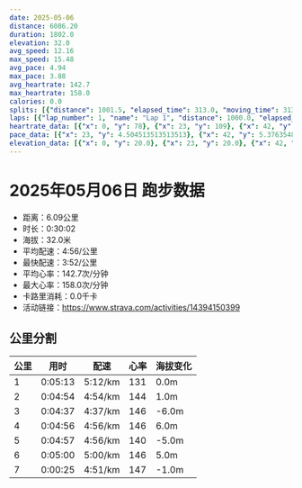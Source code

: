 ```yaml
---
date: 2025-05-06
distance: 6086.20
duration: 1802.0
elevation: 32.0
avg_speed: 12.16
max_speed: 15.48
avg_pace: 4.94
max_pace: 3.88
avg_heartrate: 142.7
max_heartrate: 158.0
calories: 0.0
splits: [{"distance": 1001.5, "elapsed_time": 313.0, "moving_time": 313.0, "average_speed": 3.2, "pace": 5.208343749999999, "average_heartrate": 131.42811501597444, "elevation_difference": 0.0, "split_number": 1}, {"distance": 1000.0, "elapsed_time": 294.0, "moving_time": 294.0, "average_speed": 3.4, "pace": 4.901970588235294, "average_heartrate": 144.8639455782313, "elevation_difference": 1.0, "split_number": 2}, {"distance": 1000.5, "elapsed_time": 277.0, "moving_time": 277.0, "average_speed": 3.61, "pace": 4.616814404432133, "average_heartrate": 146.68592057761734, "elevation_difference": -6.0, "split_number": 3}, {"distance": 998.0, "elapsed_time": 296.0, "moving_time": 296.0, "average_speed": 3.37, "pace": 4.94560830860534, "average_heartrate": 146.56756756756758, "elevation_difference": 6.0, "split_number": 4}, {"distance": 1001.5, "elapsed_time": 297.0, "moving_time": 297.0, "average_speed": 3.37, "pace": 4.94560830860534, "average_heartrate": 140.77777777777777, "elevation_difference": -5.0, "split_number": 5}, {"distance": 999.0, "elapsed_time": 300.0, "moving_time": 300.0, "average_speed": 3.33, "pace": 5.005015015015014, "average_heartrate": 146.28, "elevation_difference": 5.0, "split_number": 6}, {"distance": 85.7, "elapsed_time": 25.0, "moving_time": 25.0, "average_speed": 3.43, "pace": 4.859096209912535, "average_heartrate": 147.0, "elevation_difference": -1.0, "split_number": 7}]
laps: [{"lap_number": 1, "name": "Lap 1", "distance": 1000.0, "elapsed_time": 312.0, "moving_time": 312.0, "average_speed": 3.21, "pace": 5.192118380062305, "average_heartrate": 129.76470588235293, "max_heartrate": 155, "start_date": "2025-05-06 19:56:34+00:00", "elevation_difference": 3.0}, {"lap_number": 2, "name": "Lap 2", "distance": 1000.0, "elapsed_time": 294.0, "moving_time": 294.0, "average_speed": 3.4, "pace": 4.901970588235294, "average_heartrate": 145.1875, "max_heartrate": 153, "start_date": "2025-05-06 20:01:47+00:00", "elevation_difference": 7.0}, {"lap_number": 3, "name": "Lap 3", "distance": 1000.0, "elapsed_time": 277.0, "moving_time": 277.0, "average_speed": 3.61, "pace": 4.616814404432133, "average_heartrate": 146.58823529411765, "max_heartrate": 156, "start_date": "2025-05-06 20:06:41+00:00", "elevation_difference": 0.0}, {"lap_number": 4, "name": "Lap 4", "distance": 1000.0, "elapsed_time": 296.0, "moving_time": 296.0, "average_speed": 3.38, "pace": 4.930976331360947, "average_heartrate": 146.6875, "max_heartrate": 153, "start_date": "2025-05-06 20:11:18+00:00", "elevation_difference": 11.0}, {"lap_number": 5, "name": "Lap 5", "distance": 1000.0, "elapsed_time": 296.0, "moving_time": 296.0, "average_speed": 3.38, "pace": 4.930976331360947, "average_heartrate": 140.7058823529412, "max_heartrate": 147, "start_date": "2025-05-06 20:16:14+00:00", "elevation_difference": 0.0}, {"lap_number": 6, "name": "Lap 6", "distance": 1000.0, "elapsed_time": 300.0, "moving_time": 300.0, "average_speed": 3.33, "pace": 5.005015015015014, "average_heartrate": 146.5625, "max_heartrate": 152, "start_date": "2025-05-06 20:21:11+00:00", "elevation_difference": 10.0}, {"lap_number": 7, "name": "Lap 7", "distance": 86.23, "elapsed_time": 25.0, "moving_time": 25.0, "average_speed": 3.45, "pace": 4.830927536231884, "average_heartrate": 146.0, "max_heartrate": 146, "start_date": "2025-05-06 20:26:11+00:00", "elevation_difference": 0.0}]
heartrate_data: [{"x": 0, "y": 78}, {"x": 23, "y": 109}, {"x": 42, "y": 140}, {"x": 61, "y": 155}, {"x": 79, "y": 132}, {"x": 99, "y": 136}, {"x": 118, "y": 129}, {"x": 138, "y": 129}, {"x": 158, "y": 126}, {"x": 178, "y": 125}, {"x": 196, "y": 127}, {"x": 215, "y": 134}, {"x": 233, "y": 138}, {"x": 251, "y": 135}, {"x": 268, "y": 135}, {"x": 287, "y": 136}, {"x": 305, "y": 142}, {"x": 323, "y": 141}, {"x": 340, "y": 141}, {"x": 359, "y": 146}, {"x": 378, "y": 148}, {"x": 396, "y": 145}, {"x": 414, "y": 144}, {"x": 431, "y": 148}, {"x": 450, "y": 153}, {"x": 468, "y": 150}, {"x": 486, "y": 150}, {"x": 503, "y": 144}, {"x": 521, "y": 146}, {"x": 538, "y": 145}, {"x": 556, "y": 141}, {"x": 574, "y": 141}, {"x": 593, "y": 140}, {"x": 610, "y": 143}, {"x": 627, "y": 139}, {"x": 645, "y": 144}, {"x": 662, "y": 144}, {"x": 678, "y": 144}, {"x": 694, "y": 147}, {"x": 710, "y": 147}, {"x": 726, "y": 150}, {"x": 741, "y": 152}, {"x": 757, "y": 156}, {"x": 774, "y": 150}, {"x": 791, "y": 150}, {"x": 809, "y": 146}, {"x": 827, "y": 146}, {"x": 845, "y": 144}, {"x": 862, "y": 145}, {"x": 880, "y": 145}, {"x": 897, "y": 144}, {"x": 915, "y": 146}, {"x": 933, "y": 152}, {"x": 950, "y": 153}, {"x": 969, "y": 153}, {"x": 988, "y": 148}, {"x": 1006, "y": 148}, {"x": 1024, "y": 149}, {"x": 1042, "y": 149}, {"x": 1061, "y": 147}, {"x": 1080, "y": 147}, {"x": 1098, "y": 144}, {"x": 1115, "y": 142}, {"x": 1133, "y": 141}, {"x": 1150, "y": 142}, {"x": 1168, "y": 142}, {"x": 1187, "y": 143}, {"x": 1205, "y": 141}, {"x": 1223, "y": 140}, {"x": 1240, "y": 138}, {"x": 1258, "y": 141}, {"x": 1276, "y": 144}, {"x": 1294, "y": 142}, {"x": 1311, "y": 136}, {"x": 1329, "y": 138}, {"x": 1347, "y": 140}, {"x": 1365, "y": 138}, {"x": 1383, "y": 137}, {"x": 1401, "y": 142}, {"x": 1420, "y": 142}, {"x": 1438, "y": 139}, {"x": 1457, "y": 144}, {"x": 1475, "y": 147}, {"x": 1495, "y": 144}, {"x": 1513, "y": 139}, {"x": 1531, "y": 143}, {"x": 1550, "y": 145}, {"x": 1569, "y": 148}, {"x": 1588, "y": 146}, {"x": 1607, "y": 147}, {"x": 1626, "y": 145}, {"x": 1644, "y": 147}, {"x": 1663, "y": 149}, {"x": 1681, "y": 148}, {"x": 1699, "y": 148}, {"x": 1717, "y": 152}, {"x": 1734, "y": 144}, {"x": 1752, "y": 149}, {"x": 1768, "y": 151}, {"x": 1786, "y": 146}]
pace_data: [{"x": 23, "y": 4.504513513513513}, {"x": 42, "y": 5.376354838709677}, {"x": 61, "y": 5.376354838709677}, {"x": 79, "y": 4.629638888888889}, {"x": 99, "y": 5.747137931034483}, {"x": 118, "y": 5.952392857142857}, {"x": 138, "y": 5.5555666666666665}, {"x": 158, "y": 5.747137931034483}, {"x": 178, "y": 5.5555666666666665}, {"x": 196, "y": 5.208343749999999}, {"x": 215, "y": 5.050515151515151}, {"x": 233, "y": 4.761914285714285}, {"x": 251, "y": 4.901970588235294}, {"x": 268, "y": 4.901970588235294}, {"x": 287, "y": 5.050515151515151}, {"x": 305, "y": 4.761914285714285}, {"x": 323, "y": 4.504513513513513}, {"x": 340, "y": 4.901970588235294}, {"x": 359, "y": 5.050515151515151}, {"x": 378, "y": 5.050515151515151}, {"x": 396, "y": 5.050515151515151}, {"x": 414, "y": 5.050515151515151}, {"x": 431, "y": 4.504513513513513}, {"x": 450, "y": 5.208343749999999}, {"x": 468, "y": 5.050515151515151}, {"x": 486, "y": 5.050515151515151}, {"x": 503, "y": 4.629638888888889}, {"x": 521, "y": 5.050515151515151}, {"x": 538, "y": 4.901970588235294}, {"x": 556, "y": 5.050515151515151}, {"x": 574, "y": 5.208343749999999}, {"x": 593, "y": 5.208343749999999}, {"x": 610, "y": 4.761914285714285}, {"x": 627, "y": 5.050515151515151}, {"x": 645, "y": 5.050515151515151}, {"x": 662, "y": 4.761914285714285}, {"x": 678, "y": 4.385973684210526}, {"x": 694, "y": 4.504513513513513}, {"x": 710, "y": 4.385973684210526}, {"x": 726, "y": 4.504513513513513}, {"x": 741, "y": 4.065048780487805}, {"x": 757, "y": 4.761914285714285}, {"x": 774, "y": 4.385973684210526}, {"x": 791, "y": 4.504513513513513}, {"x": 809, "y": 4.504513513513513}, {"x": 827, "y": 4.761914285714285}, {"x": 845, "y": 4.629638888888889}, {"x": 862, "y": 4.761914285714285}, {"x": 880, "y": 4.761914285714285}, {"x": 897, "y": 4.504513513513513}, {"x": 915, "y": 4.761914285714285}, {"x": 933, "y": 4.504513513513513}, {"x": 950, "y": 4.629638888888889}, {"x": 969, "y": 5.050515151515151}, {"x": 988, "y": 5.5555666666666665}, {"x": 1006, "y": 5.050515151515151}, {"x": 1024, "y": 5.050515151515151}, {"x": 1042, "y": 5.376354838709677}, {"x": 1061, "y": 4.901970588235294}, {"x": 1080, "y": 5.208343749999999}, {"x": 1098, "y": 4.761914285714285}, {"x": 1115, "y": 4.504513513513513}, {"x": 1133, "y": 5.376354838709677}, {"x": 1150, "y": 4.629638888888889}, {"x": 1168, "y": 4.901970588235294}, {"x": 1187, "y": 5.050515151515151}, {"x": 1205, "y": 5.050515151515151}, {"x": 1223, "y": 4.761914285714285}, {"x": 1240, "y": 4.901970588235294}, {"x": 1258, "y": 4.761914285714285}, {"x": 1276, "y": 4.761914285714285}, {"x": 1294, "y": 4.629638888888889}, {"x": 1311, "y": 4.761914285714285}, {"x": 1329, "y": 4.901970588235294}, {"x": 1347, "y": 4.901970588235294}, {"x": 1365, "y": 4.761914285714285}, {"x": 1383, "y": 5.050515151515151}, {"x": 1401, "y": 4.761914285714285}, {"x": 1420, "y": 5.050515151515151}, {"x": 1438, "y": 4.504513513513513}, {"x": 1457, "y": 5.208343749999999}, {"x": 1475, "y": 5.376354838709677}, {"x": 1495, "y": 4.901970588235294}, {"x": 1513, "y": 4.761914285714285}, {"x": 1531, "y": 5.208343749999999}, {"x": 1550, "y": 5.376354838709677}, {"x": 1569, "y": 5.376354838709677}, {"x": 1588, "y": 5.208343749999999}, {"x": 1607, "y": 4.761914285714285}, {"x": 1626, "y": 5.208343749999999}, {"x": 1644, "y": 4.629638888888889}, {"x": 1663, "y": 5.208343749999999}, {"x": 1681, "y": 4.761914285714285}, {"x": 1699, "y": 4.761914285714285}, {"x": 1717, "y": 5.208343749999999}, {"x": 1734, "y": 4.504513513513513}, {"x": 1752, "y": 4.504513513513513}, {"x": 1768, "y": 4.761914285714285}, {"x": 1786, "y": 4.629638888888889}]
elevation_data: [{"x": 0, "y": 20.0}, {"x": 23, "y": 20.0}, {"x": 42, "y": 19.0}, {"x": 61, "y": 18.0}, {"x": 79, "y": 18.0}, {"x": 99, "y": 17.0}, {"x": 118, "y": 17.0}, {"x": 138, "y": 17.0}, {"x": 158, "y": 17.0}, {"x": 178, "y": 17.0}, {"x": 196, "y": 17.0}, {"x": 215, "y": 18.0}, {"x": 233, "y": 17.0}, {"x": 251, "y": 17.0}, {"x": 268, "y": 18.0}, {"x": 287, "y": 18.0}, {"x": 305, "y": 19.0}, {"x": 323, "y": 20.0}, {"x": 340, "y": 21.0}, {"x": 359, "y": 22.0}, {"x": 378, "y": 23.0}, {"x": 396, "y": 23.0}, {"x": 414, "y": 23.0}, {"x": 431, "y": 24.0}, {"x": 450, "y": 27.0}, {"x": 468, "y": 26.0}, {"x": 486, "y": 24.0}, {"x": 503, "y": 23.0}, {"x": 521, "y": 22.0}, {"x": 538, "y": 21.0}, {"x": 556, "y": 21.0}, {"x": 574, "y": 21.0}, {"x": 593, "y": 21.0}, {"x": 610, "y": 21.0}, {"x": 627, "y": 20.0}, {"x": 645, "y": 19.0}, {"x": 662, "y": 19.0}, {"x": 678, "y": 18.0}, {"x": 694, "y": 17.0}, {"x": 710, "y": 16.0}, {"x": 726, "y": 16.0}, {"x": 741, "y": 16.0}, {"x": 757, "y": 16.0}, {"x": 774, "y": 16.0}, {"x": 791, "y": 15.0}, {"x": 809, "y": 15.0}, {"x": 827, "y": 16.0}, {"x": 845, "y": 16.0}, {"x": 862, "y": 15.0}, {"x": 880, "y": 15.0}, {"x": 897, "y": 16.0}, {"x": 915, "y": 17.0}, {"x": 933, "y": 18.0}, {"x": 950, "y": 19.0}, {"x": 969, "y": 20.0}, {"x": 988, "y": 21.0}, {"x": 1006, "y": 21.0}, {"x": 1024, "y": 22.0}, {"x": 1042, "y": 23.0}, {"x": 1061, "y": 24.0}, {"x": 1080, "y": 26.0}, {"x": 1098, "y": 24.0}, {"x": 1115, "y": 23.0}, {"x": 1133, "y": 21.0}, {"x": 1150, "y": 21.0}, {"x": 1168, "y": 21.0}, {"x": 1187, "y": 21.0}, {"x": 1205, "y": 21.0}, {"x": 1223, "y": 20.0}, {"x": 1240, "y": 19.0}, {"x": 1258, "y": 19.0}, {"x": 1276, "y": 19.0}, {"x": 1294, "y": 19.0}, {"x": 1311, "y": 17.0}, {"x": 1329, "y": 17.0}, {"x": 1347, "y": 16.0}, {"x": 1365, "y": 16.0}, {"x": 1383, "y": 16.0}, {"x": 1401, "y": 16.0}, {"x": 1420, "y": 16.0}, {"x": 1438, "y": 16.0}, {"x": 1457, "y": 16.0}, {"x": 1475, "y": 16.0}, {"x": 1495, "y": 16.0}, {"x": 1513, "y": 16.0}, {"x": 1531, "y": 16.0}, {"x": 1550, "y": 17.0}, {"x": 1569, "y": 18.0}, {"x": 1588, "y": 19.0}, {"x": 1607, "y": 20.0}, {"x": 1626, "y": 21.0}, {"x": 1644, "y": 21.0}, {"x": 1663, "y": 22.0}, {"x": 1681, "y": 22.0}, {"x": 1699, "y": 23.0}, {"x": 1717, "y": 25.0}, {"x": 1734, "y": 25.0}, {"x": 1752, "y": 23.0}, {"x": 1768, "y": 21.0}, {"x": 1786, "y": 21.0}]
---
```


# 2025年05月06日 跑步数据

- 距离：6.09公里
- 时长：0:30:02
- 海拔：32.0米
- 平均配速：4:56/公里
- 最快配速：3:52/公里
- 平均心率：142.7次/分钟
- 最大心率：158.0次/分钟
- 卡路里消耗：0.0千卡
- 活动链接：https://www.strava.com/activities/14394150399

## 公里分割

| 公里 | 用时 | 配速 | 心率 | 海拔变化 |
|------|------|------|------|------|
| 1 | 0:05:13 | 5:12/km | 131 | 0.0m |
| 2 | 0:04:54 | 4:54/km | 144 | 1.0m |
| 3 | 0:04:37 | 4:37/km | 146 | -6.0m |
| 4 | 0:04:56 | 4:56/km | 146 | 6.0m |
| 5 | 0:04:57 | 4:56/km | 140 | -5.0m |
| 6 | 0:05:00 | 5:00/km | 146 | 5.0m |
| 7 | 0:00:25 | 4:51/km | 147 | -1.0m |

